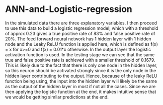 # ANN-and-Logistic-regression
In the simulated data there are three explanatory variables. I then proceed to use this data to build a logistic regression model, which with a threshold of approx 0.23 gives a true positive rate of 83% and false positive rate of 20%. The feed forward neural network has 1 hidden layer with 1 hidden node and the Leaky ReLU function is applied here, which is defined as f(x) = x for x>=0 and f(x) = 0.01*x otherwise. In the output layer the logistic activation function is used. In the testing stage we can see that the same true and false positive rate is achieved with a smaller threshold of 0.1679. This is likely due to the fact that there is only one node in the hidden layer, so this neuron should be activated strongly since it is the only node in the hidden layer contributing to the output. Hence, because of the leaky ReLU function being using, the input into the hidden layer will likely be the same as the output of the hidden layer in most if not all the cases. Since we are then applying the logistic function at the end, it makes intuitive sense that we would be getting similar predictions at the end.
